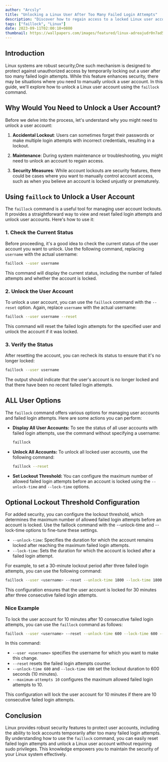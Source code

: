 ```yaml
---
author: "Arcsly"
title: "Unlocking a Linux User After Too Many Failed Login Attempts"
description: "Discover how to regain access to a locked Linux user account by using the faillock command to reset failed login attempts. Explore the steps to effectively manage account lockouts for enhanced security and system maintenance."
tags: ["faillock", "Linux"]
date: 2023-09-11T02:00:10+0800
thumbnail: https://wallpapers.com/images/featured/linux-adreajudr0n7ad5a.jpg
---
```


## Introduction

Linux systems are robust security,One such mechanism is designed to protect against unauthorized access by temporarily locking out a user after too many failed login attempts. While this feature enhances security, there may be situations where you need to manually unlock a user account. In this guide, we'll explore how to unlock a Linux user account using the `faillock` command.

## Why Would You Need to Unlock a User Account?

Before we delve into the process, let's understand why you might need to unlock a user account:

1. **Accidental Lockout**: Users can sometimes forget their passwords or make multiple login attempts with incorrect credentials, resulting in a lockout.

2. **Maintenance**: During system maintenance or troubleshooting, you might need to unlock an account to regain access.

3. **Security Measures**: While account lockouts are security features, there could be cases where you want to manually control account access, such as when you believe an account is locked unjustly or prematurely.

## Using `faillock` to Unlock a User Account

The `faillock` command is a useful tool for managing user account lockouts. It provides a straightforward way to view and reset failed login attempts and unlock user accounts. Here's how to use it:

### 1. Check the Current Status

Before proceeding, it's a good idea to check the current status of the user account you want to unlock. Use the following command, replacing `username` with the actual username:

```bash
faillock --user username
```

This command will display the current status, including the number of failed attempts and whether the account is locked.

### 2. Unlock the User Account

To unlock a user account, you can use the `faillock` command with the `--reset` option. Again, replace `username` with the actual username:

```bash
faillock --user username --reset
```

This command will reset the failed login attempts for the specified user and unlock the account if it was locked.

### 3. Verify the Status

After resetting the account, you can recheck its status to ensure that it's no longer locked:

```bash
faillock --user username
```

The output should indicate that the user's account is no longer locked and that there have been no recent failed login attempts.

## ALL User Options

The `faillock` command offers various options for managing user accounts and failed login attempts. Here are some actions you can perform:

- **Display All User Accounts:** To see the status of all user accounts with failed login attempts, use the command without specifying a username:

  ```bash
  faillock
  ```

- **Unlock All Accounts:** To unlock all locked user accounts, use the following command:

  ```bash
  faillock --reset
  ```

- **Set Lockout Threshold:** You can configure the maximum number of allowed failed login attempts before an account is locked using the `--unlock-time` and `--lock-time` options.

## Optional Lockout Threshold Configuration

For added security, you can configure the lockout threshold, which determines the maximum number of allowed failed login attempts before an account is locked. Use the faillock command with the --unlock-time and --lock-time options to fine-tune these settings.

- `--unlock-time`: Specifies the duration for which the account remains locked after reaching the maximum failed login attempts.
- `--lock-time`: Sets the duration for which the account is locked after a failed login attempt.

For example, to set a 30-minute lockout period after three failed login attempts, you can use the following command:

```bash
faillock --user <username> --reset --unlock-time 1800 --lock-time 1800
```

This configuration ensures that the user account is locked for 30 minutes after three consecutive failed login attempts.

### Nice Example

To lock the user account for 10 minutes after 10 consecutive failed login attempts, you can use the `faillock` command as follows:

```bash
faillock --user <username> --reset --unlock-time 600 --lock-time 600 --maximum-attempts 10
```

In this command:

- `--user <username>` specifies the username for which you want to make this change.
- `--reset` resets the failed login attempts counter.
- `--unlock-time 600` and `--lock-time 600` set the lockout duration to 600 seconds (10 minutes).
- `--maximum-attempts 10` configures the maximum allowed failed login attempts to 10.

This configuration will lock the user account for 10 minutes if there are 10 consecutive failed login attempts.

## Conclusion

Linux provides robust security features to protect user accounts, including the ability to lock accounts temporarily after too many failed login attempts. By understanding how to use the `faillock` command, you can easily reset failed login attempts and unlock a Linux user account without requiring sudo privileges. This knowledge empowers you to maintain the security of your Linux system effectively.